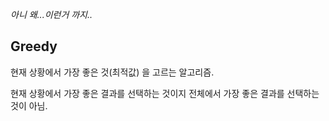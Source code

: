 _아니 왜...이런거 까지.._


## Greedy

현재 상황에서 가장 좋은 것(최적값) 을 고르는 알고리즘.

현재 상황에서 가장 좋은 결과를 선택하는 것이지 전체에서 가장 좋은 결과를 선택하는 것이 아님.

